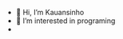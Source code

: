 - 👋 Hi, I’m Kauansinho
- 👀 I’m interested in programing
- 
<!---
Kauansinho015/Kauansinho015 is a ✨ special ✨ repository because its `README.md` (this file) appears on your GitHub profile.
You can click the Preview link to take a look at your changes.
--->

